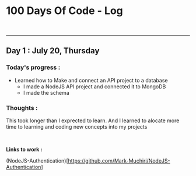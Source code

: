 # 100 Days Of Code - Log
<br>

---

## Day 1 : July 20, Thursday

### **Today's progress :**
- Learned how to Make and connect an API project to a database
    - I made a NodeJS API project and connected it to MongoDB
    - I made the schema

### **Thoughts :**
This took longer than I exprected to learn. And I learned to alocate more time to learning and coding new concepts into my projects

<br>

**Links to work :** 

(NodeJS-Authentication)[https://github.com/Mark-Muchiri/NodeJS-Authentication]

<br>